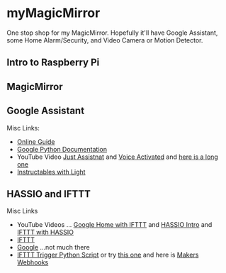 # myMagicMirror
One stop shop for my MagicMirror. Hopefully it'll have Google Assistant, some Home Alarm/Security, and Video Camera or Motion Detector.

## Intro to Raspberry Pi

## MagicMirror


## Google Assistant

Misc Links:

* [Online Guide](https://www.hackster.io/Salmanfarisvp/googlepi-google-assistant-on-raspberry-pi-9f3677)
* [Google Python Documentation](https://developers.google.com/assistant/sdk/develop/python/)
* YouTube Video [Just Assistnat](https://www.youtube.com/watch?v=tt-gOQSYbcQ) and [Voice Activated](https://www.youtube.com/watch?v=EfUpOpXDdLk) and [here is a long one](https://www.youtube.com/watch?v=-s9lb56S-IQ)
* [Instructables with Light](http://www.instructables.com/id/Raspberry-Pi-DIY-Google-Assistant-With-Sleek-Wood-/)


## HASSIO and IFTTT

Misc Links

* YouTube Videos ... [Google Home with IFTTT](https://www.youtube.com/watch?v=rASsumxq0bA) and [HASSIO Intro](https://www.youtube.com/watch?v=XWPluWcYRMI) and [IFTTT with HASSIO](https://www.youtube.com/watch?v=-Tkb04xRs-o)
* [IFTTT](https://ifttt.com/google_assistant)
* [Google](https://developers.google.com/assistant/sdk/develop/device-control/ifttt) ...not much there
* [IFTTT Trigger Python Script](https://anthscomputercave.com/tutorials/ifttt/using_ifttt_web_request_email.html) or try [this one](https://medium.com/mai-piu-senza/connect-a-python-script-to-ifttt-8ee0240bb3aa) and here is [Makers Webhooks](https://ifttt.com/maker_webhooks)